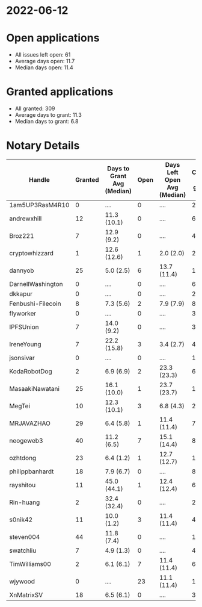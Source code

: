 2022-06-12
==========

# Open applications

- All issues left open: 61
- Average days open: 11.7
- Median days open: 11.4

# Granted applications

- All granted: 309
- Average days to grant: 11.3
- Median days to grant: 6.8

# Notary Details

| Handle            |   Granted | Days to Grant Avg (Median)   |   Open | Days Left Open Avg (Median)   |   Closed (no grant) |
|-------------------|-----------|------------------------------|--------|-------------------------------|---------------------|
| 1am5UP3RasM4R10   |         0 | ....                         |      0 | ....                          |                   2 |
| andrewxhill       |        12 | 11.3  (10.1)                 |      0 | ....                          |                  69 |
| Broz221           |         7 | 12.9  (9.2)                  |      0 | ....                          |                  41 |
| cryptowhizzard    |         1 | 12.6  (12.6)                 |      1 | 2.0  (2.0)                    |                  20 |
| dannyob           |        25 | 5.0  (2.5)                   |      6 | 13.7  (11.4)                  |                 122 |
| DarnellWashington |         0 | ....                         |      0 | ....                          |                   6 |
| dkkapur           |         0 | ....                         |      0 | ....                          |                   2 |
| Fenbushi-Filecoin |         8 | 7.3  (5.6)                   |      2 | 7.9  (7.9)                    |                  86 |
| flyworker         |         0 | ....                         |      0 | ....                          |                   3 |
| IPFSUnion         |         7 | 14.0  (9.2)                  |      0 | ....                          |                  32 |
| IreneYoung        |         7 | 22.2  (15.8)                 |      3 | 3.4  (2.7)                    |                  48 |
| jsonsivar         |         0 | ....                         |      0 | ....                          |                  13 |
| KodaRobotDog      |         2 | 6.9  (6.9)                   |      2 | 23.3  (23.3)                  |                   6 |
| MasaakiNawatani   |        25 | 16.1  (10.0)                 |      1 | 23.7  (23.7)                  |                 107 |
| MegTei            |        10 | 12.3  (10.1)                 |      3 | 6.8  (4.3)                    |                  26 |
| MRJAVAZHAO        |        29 | 6.4  (5.8)                   |      1 | 11.4  (11.4)                  |                  79 |
| neogeweb3         |        40 | 11.2  (6.5)                  |      7 | 15.1  (14.4)                  |                  86 |
| ozhtdong          |        23 | 6.4  (1.2)                   |      1 | 12.7  (12.7)                  |                 123 |
| philippbanhardt   |        18 | 7.9  (6.7)                   |      0 | ....                          |                  81 |
| rayshitou         |        11 | 45.0  (44.1)                 |      1 | 12.4  (12.4)                  |                  64 |
| Rin-huang         |         2 | 32.4  (32.4)                 |      0 | ....                          |                   2 |
| s0nik42           |        11 | 10.0  (1.2)                  |      3 | 11.4  (11.4)                  |                  42 |
| steven004         |        44 | 11.8  (7.4)                  |      0 | ....                          |                 162 |
| swatchliu         |         7 | 4.9  (1.3)                   |      0 | ....                          |                  48 |
| TimWilliams00     |         2 | 6.1  (6.1)                   |      7 | 11.4  (11.4)                  |                   6 |
| wjywood           |         0 | ....                         |     23 | 11.1  (11.4)                  |                  16 |
| XnMatrixSV        |        18 | 6.5  (6.1)                   |      0 | ....                          |                  38 |